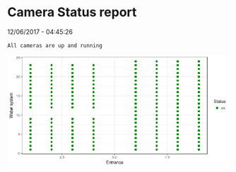 Camera Status report
================
12/06/2017 - 04:45:26

    All cameras are up and running

![](camreport_files/figure-markdown_github/unnamed-chunk-2-1.png)
